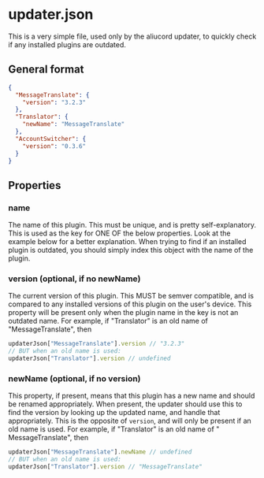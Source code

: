 # updater.json

This is a very simple file, used only by the aliucord updater, to quickly check if any installed plugins are outdated.

## General format

```json
{
  "MessageTranslate": {
    "version": "3.2.3"
  },
  "Translator": {
    "newName": "MessageTranslate"
  },
  "AccountSwitcher": {
    "version": "0.3.6"
  }
}
```

## Properties

### name

The name of this plugin. This must be unique, and is pretty self-explanatory. This is used as the key for ONE OF the
below properties. Look at the example below for a better explanation. When trying to find if an installed plugin is
outdated, you should simply index this object with the name of the plugin.

### version (optional, if no newName)

The current version of this plugin. This MUST be semver compatible, and is compared to any installed versions of this
plugin on the user's device. This property will be present only when the plugin name in the key is not an outdated name.
For example, if "Translator" is an old name of "MessageTranslate", then

```js
updaterJson["MessageTranslate"].version // "3.2.3"
// BUT when an old name is used:
updaterJson["Translator"].version // undefined
```

### newName (optional, if no version)

This property, if present, means that this plugin has a new name and should be renamed appropriately. When present, the
updater should use this to find the version by looking up the updated name, and handle that appropriately. This is the
opposite of `version`, and will only be present if an old name is used. For example, if "Translator" is an old name of "
MessageTranslate", then

```js
updaterJson["MessageTranslate"].newName // undefined
// BUT when an old name is used:
updaterJson["Translator"].version // "MessageTranslate"
```
